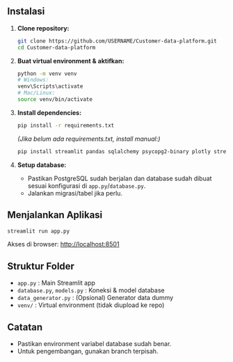 ## Instalasi

1. **Clone repository:**
   ```sh
   git clone https://github.com/USERNAME/Customer-data-platform.git
   cd Customer-data-platform
   ```
2. **Buat virtual environment & aktifkan:**
   ```sh
   python -m venv venv
   # Windows:
   venv\Scripts\activate
   # Mac/Linux:
   source venv/bin/activate
   ```
3. **Install dependencies:**
   ```sh
   pip install -r requirements.txt
   ```
   *(Jika belum ada requirements.txt, install manual:)*
   ```sh
   pip install streamlit pandas sqlalchemy psycopg2-binary plotly streamlit-condition-tree
   ```

4. **Setup database:**
   - Pastikan PostgreSQL sudah berjalan dan database sudah dibuat sesuai konfigurasi di `app.py`/`database.py`.
   - Jalankan migrasi/tabel jika perlu.

## Menjalankan Aplikasi

```sh
streamlit run app.py
```

Akses di browser: [http://localhost:8501](http://localhost:8501)

## Struktur Folder
- `app.py` : Main Streamlit app
- `database.py`, `models.py` : Koneksi & model database
- `data_generator.py` : (Opsional) Generator data dummy
- `venv/` : Virtual environment (tidak diupload ke repo)

## Catatan
- Pastikan environment variabel database sudah benar.
- Untuk pengembangan, gunakan branch terpisah.
